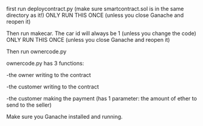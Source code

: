 first run deploycontract.py (make sure smartcontract.sol is in the same directory as it!) ONLY RUN THIS ONCE (unless you close Ganache and reopen it)

Then run makecar. The car id will always be 1 (unless you change the code) ONLY RUN THIS ONCE (unless you close Ganache and reopen it)

Then run ownercode.py 

ownercode.py has 3 functions:

-the owner writing to the contract 

-the customer writing to the contract

-the customer making the payment (has 1 parameter: the amount of ether to send to the seller) 


Make sure you Ganache installed and running. 
